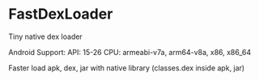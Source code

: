 # FastDexLoader
Tiny native dex loader

Android Support: 
API: 15-26
CPU: armeabi-v7a, arm64-v8a, x86, x86_64

Faster load apk, dex, jar with native library (classes.dex inside apk, jar)
